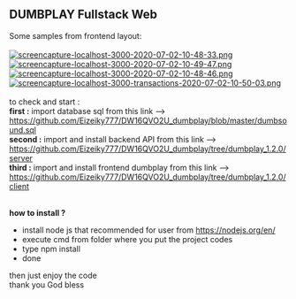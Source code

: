 ## DUMBPLAY Fullstack Web 

Some samples from frontend layout: </br></br>
[![screencapture-localhost-3000-2020-07-02-10-48-33.png](https://i.postimg.cc/mgg9Pr00/screencapture-localhost-3000-2020-07-02-10-48-33.png)](https://postimg.cc/xcB879jR)
[![screencapture-localhost-3000-2020-07-02-10-49-47.png](https://i.postimg.cc/CKZf4QM7/screencapture-localhost-3000-2020-07-02-10-49-47.png)](https://postimg.cc/3yTR89v0)
[![screencapture-localhost-3000-2020-07-02-10-48-46.png](https://i.postimg.cc/hv0JjFMD/screencapture-localhost-3000-2020-07-02-10-48-46.png)](https://postimg.cc/SYJQTvw3)
[![screencapture-localhost-3000-transactions-2020-07-02-10-50-03.png](https://i.postimg.cc/y6h3n9KM/screencapture-localhost-3000-transactions-2020-07-02-10-50-03.png)](https://postimg.cc/vDBmZ4ch)
<br><br>
to check and start : <br>
<b>first     :</b> import database sql from this link --> https://github.com/Eizeiky777/DW16QVO2U_dumbplay/blob/master/dumbsound.sql <br>
<b>second    :</b> import and install backend API from this link --> https://github.com/Eizeiky777/DW16QVO2U_dumbplay/tree/dumbplay_1.2.0/server <br>
<b>third     :</b> import and install frontend dumbplay from this link --> https://github.com/Eizeiky777/DW16QVO2U_dumbplay/tree/dumbplay_1.2.0/client <br><br>

<b>how to install ?</b>
- install node js that recommended for user from https://nodejs.org/en/
- execute cmd from  folder where you put the project codes
- type npm install
- done 

then just enjoy the code <br>
thank you God bless <br>
